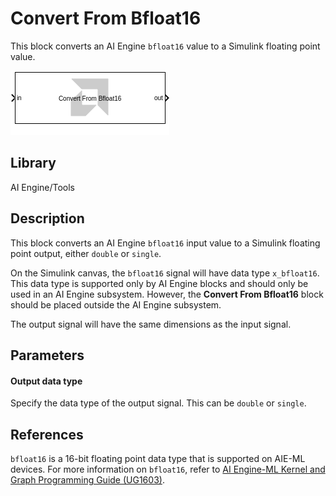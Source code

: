 # Convert From Bfloat16
This block converts an AI Engine `bfloat16` value to a Simulink floating point value.
  
![](./Images/block.png)  

## Library

AI Engine/Tools

## Description

This block converts an AI Engine `bfloat16` input value to a Simulink floating point output, either `double` or `single`.

On the Simulink canvas, the `bfloat16` signal will have data type `x_bfloat16`. This data type is supported only by AI Engine blocks and should only be used in an AI Engine subsystem. However, the **Convert From Bfloat16** block should be placed outside the AI Engine subsystem.

The output signal will have the same dimensions as the input signal.

## Parameters

#### Output data type

Specify the data type of the output signal. This can be `double` or `single`.

## References

`bfloat16` is a 16-bit floating point data type that is supported on AIE-ML devices. For more information on `bfloat16`, refer to [AI Engine-ML Kernel and Graph Programming Guide (UG1603)](https://docs.xilinx.com/r/en-US/ug1603-ai-engine-ml-kernel-graph/Floating-Point-Operations).

